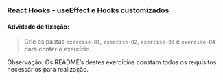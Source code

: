 ### React Hooks - useEffect e Hooks customizados

####  Atividade de fixação:
> Crie as pastas `exercise-01`, `exercise-02`, `exercise-03` e `exercise-04` para conter o exercício.

Observação: Os README’s destes exercícios constam todos os requisitos necessários para realização.
